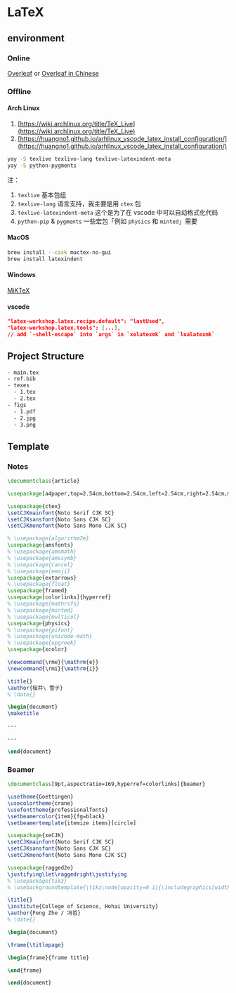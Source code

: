 # LaTeX

## environment

### Online

[Overleaf](https://www.overleaf.com/) or [Overleaf in Chinese](https://cn.overleaf.com/)

### Offline

#### Arch Linux

1. [https://wiki.archlinux.org/title/TeX_Live](https://wiki.archlinux.org/title/TeX_Live)
2. [https://huangno1.github.io/arhlinux_vscode_latex_install_configuration/](https://huangno1.github.io/arhlinux_vscode_latex_install_configuration/)


```sh
yay -S texlive texlive-lang texlive-latexindent-meta
yay -S python-pygments
```

注：

1. `texlive` 基本包组
2. `texlive-lang` 语言支持，我主要是用 `ctex` 包
3. `texlive-latexindent-meta` 这个是为了在 vscode 中可以自动格式化代码
4. `python-pip` & `pygments` 一些宏包「例如 `physics` 和 `minted`」需要

#### MacOS

```sh
brew install --cask mactex-no-gui
brew install latexindent
```

#### Windows

[MiKTeX](https://miktex.org/)

#### vscode

```json
"latex-workshop.latex.recipe.default": "lastUsed",
"latex-workshop.latex.tools": [...],
// add `-shell-escape` into `args` in `xelatexmk` and `lualatexmk`
```


## Project Structure

```sh
- main.tex
- ref.bib
- texes
  - 1.tex
  - 2.tex
- figs
  - 1.pdf
  - 2.jpg
  - 3.png
```

## Template

### Notes

```latex
\documentclass{article}

\usepackage[a4paper,top=2.54cm,bottom=2.54cm,left=2.54cm,right=2.54cm,marginparwidth=1.75cm]{geometry}

\usepackage{ctex}
\setCJKmainfont{Noto Serif CJK SC}
\setCJKsansfont{Noto Sans CJK SC}
\setCJKmonofont{Noto Sans Mono CJK SC}

% \usepackage{algorithm2e}
\usepackage{amsfonts}
% \usepackage{amsmath}
% \usepackage{amssymb}
% \usepackage{cancel}
% \usepackage{emoji}
\usepackage{extarrows}
% \usepackage{float}
\usepackage{framed}
\usepackage[colorlinks]{hyperref}
% \usepackage{mathrsfs}
% \usepackage{minted}
% \usepackage{multicol}
\usepackage{physics}
% \usepackage{pifont}
% \usepackage{unicode-math}
% \usepackage{upgreek}
\usepackage{xcolor}

\newcommand{\rme}{\mathrm{e}}
\newcommand{\rmi}{\mathrm{i}}

\title{}
\author{桜井\ 雪子}
% \date{}

\begin{document}
\maketitle

---

---

\end{document}
```

### Beamer

```latex
\documentclass[9pt,aspectratio=169,hyperref=colorlinks]{beamer}

\usetheme{Goettingen}
\usecolortheme{crane}
\usefonttheme{professionalfonts}
\setbeamercolor{item}{fg=black}
\setbeamertemplate{itemize items}[circle]

\usepackage{xeCJK}
\setCJKmainfont{Noto Serif CJK SC}
\setCJKsansfont{Noto Sans CJK SC}
\setCJKmonofont{Noto Sans Mono CJK SC}

\usepackage{ragged2e}
\justifying\let\raggedright\justifying
% \usepackage{tikz}
% \usebackgroundtemplate{\tikz\node[opacity=0.1]{\includegraphics[width=\paperwidth]{background.jpeg}};}

\title{}
\institute{College of Science, Hohai University}
\author{Feng Zhe / 冯哲}
% \date{}

\begin{document}

\frame{\titlepage}

\begin{frame}{frame title}

\end{frame}

\end{document}
```
